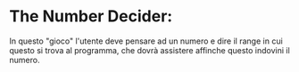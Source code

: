 # The Number Decider:
In questo "gioco" l'utente deve pensare ad un numero e dire il range in cui questo si trova al programma, che dovrà assistere affinche questo indovini il numero.

